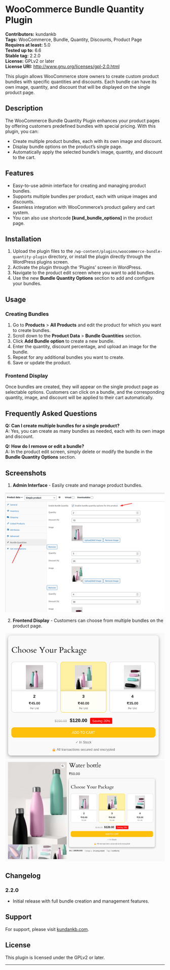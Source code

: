 # WooCommerce Bundle Quantity Plugin

**Contributors:** kundankb  
**Tags:** WooCommerce, Bundle, Quantity, Discounts, Product Page  
**Requires at least:** 5.0  
**Tested up to:** 6.6  
**Stable tag:** 2.2.0  
**License:** GPLv2 or later  
**License URI:** http://www.gnu.org/licenses/gpl-2.0.html

This plugin allows WooCommerce store owners to create custom product bundles with specific quantities and discounts. Each bundle can have its own image, quantity, and discount that will be displayed on the single product page.

## Description

The WooCommerce Bundle Quantity Plugin enhances your product pages by offering customers predefined bundles with special pricing. With this plugin, you can:

- Create multiple product bundles, each with its own image and discount.
- Display bundle options on the product’s single page.
- Automatically apply the selected bundle’s image, quantity, and discount to the cart.

## Features

- Easy-to-use admin interface for creating and managing product bundles.
- Supports multiple bundles per product, each with unique images and discounts.
- Seamless integration with WooCommerce’s product gallery and cart system.
- You can also use shortcode **[kund_bundle_options]** in the product page.

## Installation

1. Upload the plugin files to the `/wp-content/plugins/woocommerce-bundle-quantity-plugin` directory, or install the plugin directly through the WordPress plugins screen.
2. Activate the plugin through the ‘Plugins’ screen in WordPress.
3. Navigate to the product edit screen where you want to add bundles.
4. Use the new **Bundle Quantity Options** section to add and configure your bundles.

## Usage

### Creating Bundles

1. Go to **Products** > **All Products** and edit the product for which you want to create bundles.
2. Scroll down to the **Product Data** > **Bundle Quantities** section.
3. Click **Add Bundle option** to create a new bundle.
4. Enter the quantity, discount percentage, and upload an image for the bundle.
5. Repeat for any additional bundles you want to create.
6. Save or update the product.

### Frontend Display

Once bundles are created, they will appear on the single product page as selectable options. Customers can click on a bundle, and the corresponding quantity, image, and discount will be applied to their cart automatically.

## Frequently Asked Questions

**Q: Can I create multiple bundles for a single product?**  
A: Yes, you can create as many bundles as needed, each with its own image and discount.

**Q: How do I remove or edit a bundle?**  
A: In the product edit screen, simply delete or modify the bundle in the **Bundle Quantity Options** section.

## Screenshots

1. **Admin Interface** - Easily create and manage product bundles.

![Product quantity bundle backend](assets/images/backend.png?raw=true "Product quantity bundle backend")

2. **Frontend Display** - Customers can choose from multiple bundles on the product page.


![Product quantity bundle frontend](assets/images/frontend1.png?raw=true "Product quantity bundle frontend 1")
![Product quantity bundle frontend](assets/images/frontend2.png?raw=true "Product quantity bundle frontend 2")


## Changelog

### 2.2.0
- Initial release with full bundle creation and management features.

## Support

For support, please visit  [kundankb.com](https://kundankb.com/).

## License

This plugin is licensed under the GPLv2 or later.

---
